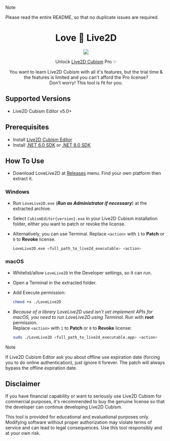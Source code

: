 > [!NOTE]  
> Please read the entire README, so that no duplicate issues are required.

<div align="center">
  <h1>Love 💖 Live2D</h1>
  <img src="./uwoh.gif" />
  <p>Unlock <a href="https://www.live2d.com/en/" title="Visit Live2D official website">Live2D Cubism</a> Pro ✨</p>

  <p>You want to learn Live2D Cubism with all it's features, but the trial time & the features is limited and you can't afford the Pro license?<br/>Don't worry! This tool is fit for you.</p>
</div>

## Supported Versions

- Live2D Cubism Editor v5.0+

## Prerequisites

- Install [Live2D Cubism Editor](https://www.live2d.com/en/cubism/download/editor/ "Live2D Cubism Editor")
- Install [.NET 6.0 SDK](https://dotnet.microsoft.com/download/dotnet/6.0 ".NET 6.0 SDK") or [.NET 8.0 SDK](https://dotnet.microsoft.com/download/dotnet/8.0 ".NET 8.0 SDK")

## How To Use

- Download LoveLive2D at [Releases](https://github.com/kiraio-moe/LoveLive2D/ "Releases") menu. Find your own platform then extract it.

### Windows

- Run `LoveLive2D.exe` (_**Run as Administrator if necessary**_) at the extracted archive.
- Select `CubismEditor{version}.exe` in your Live2D Cubism installation folder, either you want to patch or revoke the license.
- Alternatively, you can use Terminal. Replace `<action>` with `1` to **Patch** or `0` to **Revoke** license.

  ```bash
  LoveLive2D.exe <full_path_to_live2d_executable> <action>
  ```

### macOS

- Whitelist/allow `LoveLive2D` in the Developer settings, so it can run.
- Open a Terminal in the extracted folder.
- Add Execute permission:

  ```bash
  chmod +x ./LoveLive2D
  ```

- _Because of a library LoveLive2D used isn't yet implement APIs for macOS, you need to run LoveLive2D using Terminal_. Run with **root** permission.  
  Replace `<action>` with `1` to **Patch** or `0` to **Revoke** license:

  ```bash
  sudo ./LoveLive2D <full_path_to_live2d_executable.app> <action>
  ```

> [!NOTE]  
> If Live2D Cubism Editor ask you about offline use expiration date (forcing you to do online authentication), just ignore it forever. The patch will always bypass the offline expiration date.

## Disclaimer

If you have financial capability or want to seriously use Live2D Cubism for commercial purposes, it's recommended to buy the genuine license so that the developer can continue developing Live2D Cubism.

This tool is provided for educational and evaluational purposes only. Modifying software without proper authorization may violate terms of service and can lead to legal consequences. Use this tool responsibly and at your own risk.
